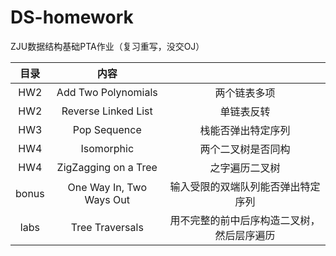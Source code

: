 # DS-homework
ZJU数据结构基础PTA作业（复习重写，没交OJ）


| 目录  |           内容           |                                            |
| :---: | :----------------------: | :----------------------------------------: |
|  HW2  |   Add Two Polynomials    |                两个链表多项                |
|  HW2  |   Reverse Linked List    |                 单链表反转                 |
|  HW3  |       Pop Sequence       |             栈能否弹出特定序列             |
|  HW4  |        Isomorphic        |             两个二叉树是否同构             |
|  HW4  |   ZigZagging on a Tree   |               之字遍历二叉树               |
| bonus | One Way In, Two Ways Out |     输入受限的双端队列能否弹出特定序列     |
| labs  |     Tree Traversals      | 用不完整的前中后序构造二叉树，然后层序遍历 |